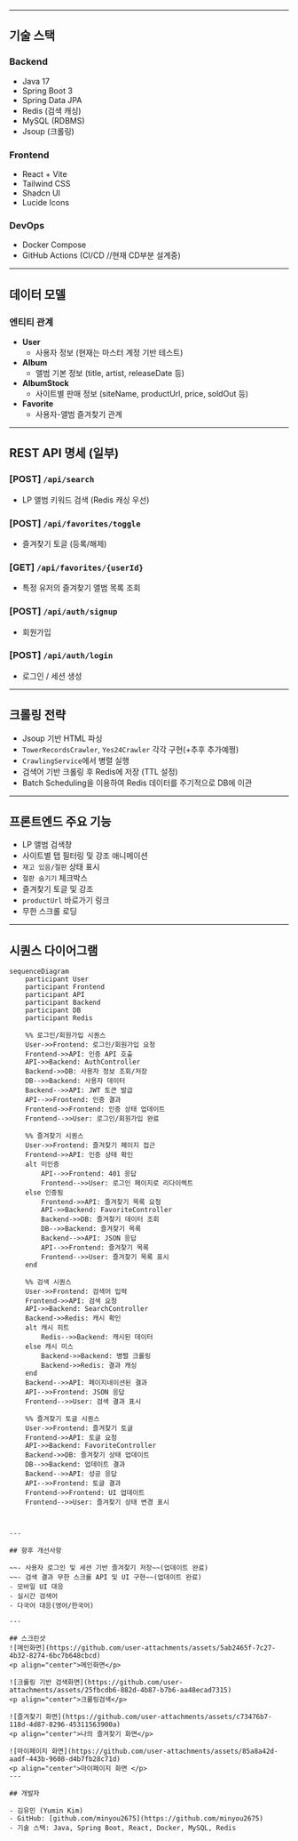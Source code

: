 
---

## 기술 스택

### Backend
- Java 17
- Spring Boot 3
- Spring Data JPA
- Redis (검색 캐싱)
- MySQL (RDBMS)
- Jsoup (크롤링)

### Frontend
- React + Vite
- Tailwind CSS
- Shadcn UI
- Lucide Icons

### DevOps
- Docker Compose
- GitHub Actions (CI/CD //현재 CD부분 설계중)

---

## 데이터 모델

### 엔티티 관계

- **User**
  - 사용자 정보 (현재는 마스터 계정 기반 테스트)
- **Album**
  - 앨범 기본 정보 (title, artist, releaseDate 등)
- **AlbumStock**
  - 사이트별 판매 정보 (siteName, productUrl, price, soldOut 등)
- **Favorite**
  - 사용자-앨범 즐겨찾기 관계

---

## REST API 명세 (일부)

### [POST] `/api/search`
- LP 앨범 키워드 검색 (Redis 캐싱 우선)

### [POST] `/api/favorites/toggle`
- 즐겨찾기 토글 (등록/해제)

### [GET] `/api/favorites/{userId}`
- 특정 유저의 즐겨찾기 앨범 목록 조회
  
### [POST] `/api/auth/signup`
- 회원가입
  
### [POST] `/api/auth/login`
- 로그인 / 세션 생성
  
---

## 크롤링 전략

- Jsoup 기반 HTML 파싱
- `TowerRecordsCrawler`, `Yes24Crawler` 각각 구현(+추후 추가예쩡)
- `CrawlingService`에서 병렬 실행
- 검색어 기반 크롤링 후 Redis에 저장 (TTL 설정)
- Batch Scheduling을 이용하여 Redis 데이터를 주기적으로 DB에 이관

---

## 프론트엔드 주요 기능

- LP 앨범 검색창
- 사이트별 탭 필터링 및 강조 애니메이션
- `재고 있음/절판` 상태 표시
- `절판 숨기기` 체크박스
- 즐겨찾기 토글 및 강조
- `productUrl` 바로가기 링크
- 무한 스크롤 로딩

---
## 시퀀스 다이어그램
```mermaid
sequenceDiagram
    participant User
    participant Frontend
    participant API
    participant Backend
    participant DB
    participant Redis

    %% 로그인/회원가입 시퀀스
    User->>Frontend: 로그인/회원가입 요청
    Frontend->>API: 인증 API 호출
    API->>Backend: AuthController
    Backend->>DB: 사용자 정보 조회/저장
    DB-->>Backend: 사용자 데이터
    Backend-->>API: JWT 토큰 발급
    API-->>Frontend: 인증 결과
    Frontend->>Frontend: 인증 상태 업데이트
    Frontend-->>User: 로그인/회원가입 완료

    %% 즐겨찾기 시퀀스
    User->>Frontend: 즐겨찾기 페이지 접근
    Frontend->>API: 인증 상태 확인
    alt 미인증
        API-->>Frontend: 401 응답
        Frontend-->>User: 로그인 페이지로 리다이렉트
    else 인증됨
        Frontend->>API: 즐겨찾기 목록 요청
        API->>Backend: FavoriteController
        Backend->>DB: 즐겨찾기 데이터 조회
        DB-->>Backend: 즐겨찾기 목록
        Backend-->>API: JSON 응답
        API-->>Frontend: 즐겨찾기 목록
        Frontend-->>User: 즐겨찾기 목록 표시
    end

    %% 검색 시퀀스
    User->>Frontend: 검색어 입력
    Frontend->>API: 검색 요청
    API->>Backend: SearchController
    Backend->>Redis: 캐시 확인
    alt 캐시 히트
        Redis-->>Backend: 캐시된 데이터
    else 캐시 미스
        Backend->>Backend: 병렬 크롤링
        Backend->>Redis: 결과 캐싱
    end
    Backend-->>API: 페이지네이션된 결과
    API-->>Frontend: JSON 응답
    Frontend-->>User: 검색 결과 표시

    %% 즐겨찾기 토글 시퀀스
    User->>Frontend: 즐겨찾기 토글
    Frontend->>API: 토글 요청
    API->>Backend: FavoriteController
    Backend->>DB: 즐겨찾기 상태 업데이트
    DB-->>Backend: 업데이트 결과
    Backend-->>API: 성공 응답
    API-->>Frontend: 토글 결과
    Frontend->>Frontend: UI 업데이트
    Frontend-->>User: 즐겨찾기 상태 변경 표시



---

## 향후 개선사항

~~- 사용자 로그인 및 세션 기반 즐겨찾기 저장~~(업데이트 완료)
~~- 검색 결과 무한 스크롤 API 및 UI 구현~~(업데이트 완료)
- 모바일 UI 대응
- 실시간 검색어
- 다국어 대응(영어/한국어)

---

## 스크린샷
![메인화면](https://github.com/user-attachments/assets/5ab2465f-7c27-4b32-8274-6bc7b648cbcd)
<p align="center">메인화면</p>

![크롤링 기반 검색화면](https://github.com/user-attachments/assets/25fbcdb6-882d-4b87-b7b6-aa48ecad7315)
<p align="center">크롤링검색</p>

![즐겨찾기 화면](https://github.com/user-attachments/assets/c73476b7-118d-4d87-8296-45311563900a)
<p align="center">나의 즐겨찾기 화면</p>

![마이페이지 화면](https://github.com/user-attachments/assets/85a8a42d-aadf-443b-9608-d4b7fb28c71d)
<p align="center">마이페이지 화면 </p>
---

## 개발자

- 김유민 (Yumin Kim)
- GitHub: [github.com/minyou2675](https://github.com/minyou2675)
- 기술 스택: Java, Spring Boot, React, Docker, MySQL, Redis
